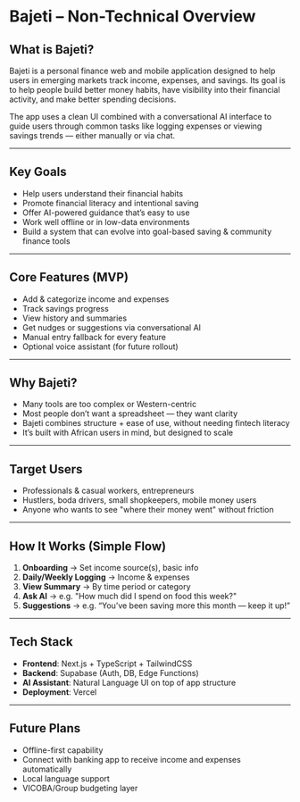 # Bajeti – Non-Technical Overview

## What is Bajeti?

Bajeti is a personal finance web and mobile application designed to help users in emerging markets track income, expenses, and savings. Its goal is to help people build better money habits, have visibility into their financial activity, and make better spending decisions.

The app uses a clean UI combined with a conversational AI interface to guide users through common tasks like logging expenses or viewing savings trends — either manually or via chat.

---

## Key Goals

- Help users understand their financial habits
- Promote financial literacy and intentional saving
- Offer AI-powered guidance that’s easy to use
- Work well offline or in low-data environments
- Build a system that can evolve into goal-based saving & community finance tools

---

## Core Features (MVP)

- Add & categorize income and expenses
- Track savings progress
- View history and summaries
- Get nudges or suggestions via conversational AI
- Manual entry fallback for every feature
- Optional voice assistant (for future rollout)

---

## Why Bajeti?

- Many tools are too complex or Western-centric
- Most people don’t want a spreadsheet — they want clarity
- Bajeti combines structure + ease of use, without needing fintech literacy
- It’s built with African users in mind, but designed to scale

---

## Target Users

- Professionals & casual workers, entrepreneurs
- Hustlers, boda drivers, small shopkeepers, mobile money users
- Anyone who wants to see "where their money went" without friction

---

## How It Works (Simple Flow)

1. **Onboarding** → Set income source(s), basic info
2. **Daily/Weekly Logging** → Income & expenses
3. **View Summary** → By time period or category
4. **Ask AI** → e.g. "How much did I spend on food this week?"
5. **Suggestions** → e.g. “You’ve been saving more this month — keep it up!”

---

## Tech Stack

- **Frontend**: Next.js + TypeScript + TailwindCSS
- **Backend**: Supabase (Auth, DB, Edge Functions)
- **AI Assistant**: Natural Language UI on top of app structure
- **Deployment**: Vercel

---

## Future Plans

- Offline-first capability
- Connect with banking app to receive income and expenses automatically
- Local language support
- VICOBA/Group budgeting layer

